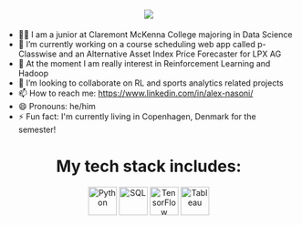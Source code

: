 <h1 align="center">
  <a href="https://git.io/typing-svg">
    <img src="https://readme-typing-svg.herokuapp.com/?lines=Hello,+There!+👋&center=true&size=30">
  </a>
</h1>

- 🧑‍🎓 I am a junior at Claremont McKenna College majoring in Data Science
- 🔭 I’m currently working on a course scheduling web app called  p-Classwise and an Alternative Asset Index Price Forecaster for LPX AG
- 🌱 At the moment I am really interest in Reinforcement Learning and Hadoop
- 👯 I’m looking to collaborate on RL and sports analytics related projects
- 📫 How to reach me: https://www.linkedin.com/in/alex-nasoni/
- 😄 Pronouns: he/him
- ⚡ Fun fact: I'm currently living in Copenhagen, Denmark for the semester!

<h1 align="center">My tech stack includes:</h1>

<p align="center">
    <img src="https://cdn.jsdelivr.net/gh/devicons/devicon/icons/python/python-original.svg" alt="Python" width="50" height="50">
    <img src="https://cdn.jsdelivr.net/gh/devicons/devicon/icons/mysql/mysql-original-wordmark.svg" alt="SQL" width="50" height="50">
    <img src="https://cdn.jsdelivr.net/gh/devicons/devicon/icons/tensorflow/tensorflow-original.svg" alt="TensorFlow" width="50" height="50">
    <img src="https://cdn.jsdelivr.net/gh/devicons/devicon/icons/tableau/tableau-original.svg" alt="Tableau" width="50" height="50">
</p>


